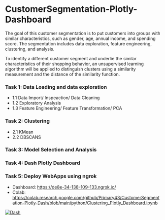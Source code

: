 # CustomerSegmentation-Plotly-Dashboard
The goal of this customer segmentation is to put customers into groups with similar characteristics, such as gender, age, annual income, and spending score. The segmentation includes data exploration, feature engineering, clustering, and analysis.

To identify a different customer segment and underlie the similar characteristics of their shopping behavior, an unsupervised learning algorithm will be applied to distinguish clusters using a similarity measurement and the distance of the similarity function.

### Task 1: Data Loading and data exploration
- 1.1 Data Import/ Inspeaction/ Data Cleaning
- 1.2 Exploratory Analysis 
- 1.3 Feature Engineering/ Feature Transformation/ PCA

### Task 2: Clustering
- 2.1 KMean
- 2.2 DBSCANS

### Task 3: Model Selection and Analysis

### Task 4: Dash Plotly Dashboard
 
### Task 5: Deploy WebApps using ngrok
- Dashboard: https://de8e-34-138-109-133.ngrok.io/
- Colab: https://colab.research.google.com/github/Primary43/CustomerSegmentation-Plotly-Dash/blob/main/python/Clustering_Plotly_Dashboard.ipynb

[![Dash](<https://github.com/Primary43/CustomerSegmentation-Plotly-Dash/blob/main/dashGif.gif?raw=true>)](https://de8e-34-138-109-133.ngrok.io/)
